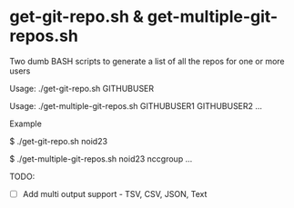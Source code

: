get-git-repo.sh & get-multiple-git-repos.sh
=============
Two dumb BASH scripts to generate a list of all the repos for one or more users

Usage: ./get-git-repo.sh GITHUBUSER

Usage: ./get-multiple-git-repos.sh GITHUBUSER1 GITHUBUSER2 ...

Example

$ ./get-git-repo.sh noid23

$ ./get-multiple-git-repos.sh noid23 nccgroup ...

TODO:
- [ ] Add multi output support - TSV, CSV, JSON, Text

